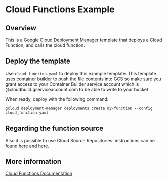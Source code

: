 # Cloud Functions Example

## Overview

This is a [Google Cloud Deployment
Manager](https://cloud.google.com/deployment-manager/overview) template that
deploys a Cloud Function, and calls the cloud function.

## Deploy the template

Use `cloud_function.yaml` to deploy this example template.
This template uses container builder to push the file contents into GCS so make
sure you grant access to your Container Builder service account which is
<projectNumber>@cloudbuild.gserviceaccount.com to be able to write to your bucket

When ready, deploy with the following command:

    gcloud deployment-manager deployments create my-function --config cloud_function.yaml

## Regarding the function source

Also it is possible to use Cloud Source Repositories: instructions can be found
[here](https://cloud.google.com/functions/docs/deploying/filesystem) and
[here](https://cloud.google.com/functions/docs/deploying/repo).

## More information

[Cloud Functions Documentation](https://cloud.google.com/functions/docs/)
